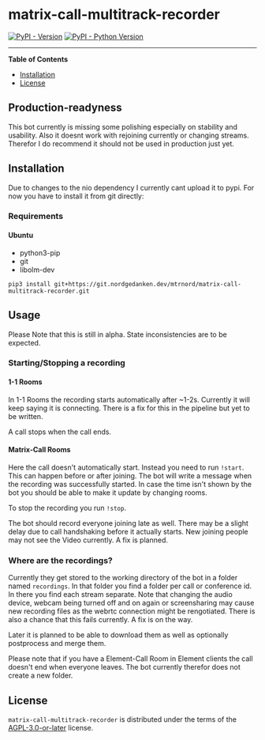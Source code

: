 # matrix-call-multitrack-recorder

[![PyPI - Version](https://img.shields.io/pypi/v/matrix-call-multitrack-recorder.svg)](https://pypi.org/project/matrix-call-multitrack-recorder)
[![PyPI - Python Version](https://img.shields.io/pypi/pyversions/matrix-call-multitrack-recorder.svg)](https://pypi.org/project/matrix-call-multitrack-recorder)

-----

**Table of Contents**

- [Installation](#installation)
- [License](#license)

## Production-readyness

This bot currently is missing some polishing especially on stability and usability.
Also it doesnt work with rejoining currently or changing streams.
Therefor I do recommend it should not be used in production just yet.

## Installation

Due to changes to the nio dependency I currently cant upload it to pypi.
For now you have to install it from git directly:

### Requirements

#### Ubuntu

- python3-pip
- git
- libolm-dev

```console
pip3 install git+https://git.nordgedanken.dev/mtrnord/matrix-call-multitrack-recorder.git
```

## Usage

Please Note that this is still in alpha.
State inconsistencies are to be expected.

### Starting/Stopping a recording

#### 1-1 Rooms

In 1-1 Rooms the recording starts automatically after ~1-2s.
Currently it will keep saying it is connecting.
There is a fix for this in the pipeline but yet to be written.

A call stops when the call ends.

#### Matrix-Call Rooms

Here the call doesn't automatically start.
Instead you need to run `!start`.
This can happen before or after joining.
The bot will write a message when the recording was successfully started.
In case the time isn't shown by the bot you should be able to make it update by changing rooms.

To stop the recording you run `!stop`.

The bot should record everyone joining late as well.
There may be a slight delay due to call handshaking before it actually starts.
New joining people may not see the Video currently. A fix is planned.

### Where are the recordings?

Currently they get stored to the working directory of the bot in a folder named `recordings`.
In that folder you find a folder per call or conference id.
In there you find each stream separate.
Note that changing the audio device, webcam being turned off and on again or screensharing
may cause new recording files as the webrtc connection might be rengotiated.
There is also a chance that this fails currently. A fix is on the way.

Later it is planned to be able to download them as well as optionally postprocess and merge them.

Please note that if you have a Element-Call Room in Element clients the call doesn't end when everyone leaves.
The bot currently therefor does not create a new folder.

## License

`matrix-call-multitrack-recorder` is distributed under the terms of the [AGPL-3.0-or-later](https://spdx.org/licenses/AGPL-3.0-or-later.html) license.

